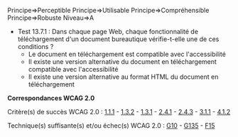 Principe=>Perceptible
Principe=>Utilisable
Principe=>Compréhensible
Principe=>Robuste
Niveau=>A

*   Test 13.7.1 : Dans chaque page Web, chaque fonctionnalité de téléchargement d'un document bureautique vérifie-t-elle une de ces conditions ?
    *   Le document en téléchargement est compatible avec l'accessibilité
    *   Il existe une version alternative du document en téléchargement compatible avec l'accessibilité
    *   Il existe une version alternative au format HTML du document en téléchargement

**Correspondances WCAG 2.0**

Critère(s) de succès WCAG 2.0 : [1.1.1](http://www.w3.org/Translations/WCAG20-fr/#text-equiv-all) - [1.3.2](http://www.w3.org/Translations/WCAG20-fr/#content-structure-separation-sequence) - [1.3.1](http://www.w3.org/Translations/WCAG20-fr/#content-structure-separation-programmatic) - [2.4.1](http://www.w3.org/Translations/WCAG20-fr/#navigation-mechanisms-skip) - [2.4.3](http://www.w3.org/Translations/WCAG20-fr/#navigation-mechanisms-focus-order) - [3.1.1](http://www.w3.org/Translations/WCAG20-fr/#meaning-doc-lang-id) - [4.1.2](http://www.w3.org/Translations/WCAG20-fr/#ensure-compat-rsv)

Technique(s) suffisante(s) et/ou échec(s) WCAG 2.0 : [G10](http://www.w3.org/TR/WCAG-TECHS/G10.html) - [G135](http://www.w3.org/TR/WCAG-TECHS/G135.html) - [F15](http://www.w3.org/TR/WCAG-TECHS/F15.html)
